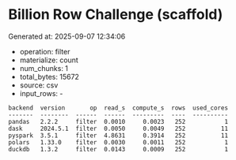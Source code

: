 # Billion Row Challenge (scaffold)

Generated at: 2025-09-07 12:34:06

- operation: filter
- materialize: count
- num_chunks: 1
- total_bytes: 15672
- source: csv
- input_rows: -

```text
backend  version       op  read_s  compute_s  rows  used_cores
-------  --------  ------  ------  ---------  ----  ----------
pandas   2.2.2     filter  0.0010     0.0023   252           1
dask     2024.5.1  filter  0.0050     0.0049   252          11
pyspark  3.5.1     filter  4.8631     0.3914   252          11
polars   1.33.0    filter  0.0030     0.0011   252           1
duckdb   1.3.2     filter  0.0143     0.0009   252           1
```
